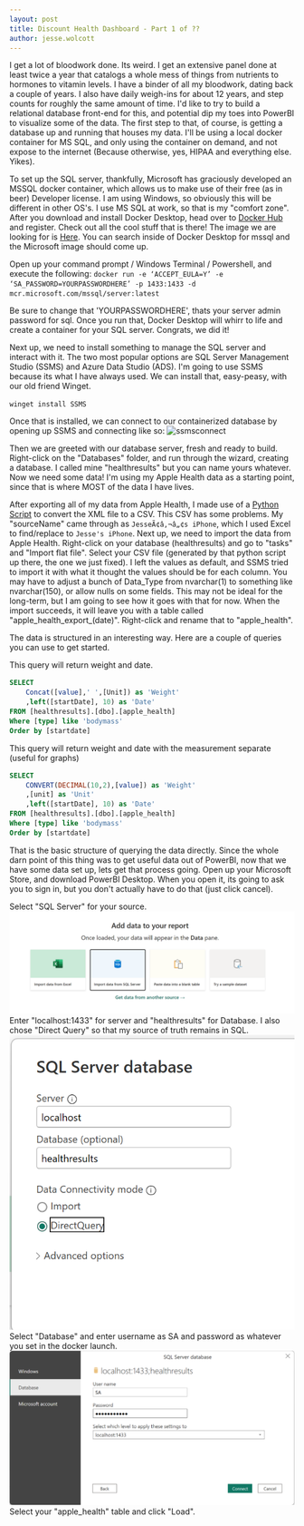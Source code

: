 ```yaml
---
layout: post
title: Discount Health Dashboard - Part 1 of ??
author: jesse.wolcott
---
```


I get a lot of bloodwork done. Its weird. I get an extensive panel done at least twice a year that catalogs a whole mess of things from nutrients to hormones to vitamin levels. I have a binder of all my bloodwork, dating back a couple of years. I also have daily weigh-ins for about 12 years, and step counts for roughly the same amount of time. I'd like to try to build a relational database front-end for this, and potential dip my toes into PowerBI to visualize some of the data. The first step to that, of course, is getting a database up and running that houses my data. I'll be using a local docker container for MS SQL, and only using the container on demand, and not expose to the internet (Because otherwise, yes, HIPAA and everything else. Yikes). 

To set up the SQL server, thankfully, Microsoft has graciously developed an MSSQL docker container, which allows us to make use of their free (as in beer) Developer license. I am using Windows, so obviously this will be different in other OS's. I use MS SQL at work, so that is my "comfort zone". After you download and install Docker Desktop, head over to [Docker Hub](https://hub.docker.com/) and register. Check out all the cool stuff that is there! The image we are looking for is [Here](https://hub.docker.com/_/microsoft-mssql-server). You can search inside of Docker Desktop for mssql and the Microsoft image should come up. 

Open up your command prompt / Windows Terminal / Powershell, and execute the following:
```docker run -e ‘ACCEPT_EULA=Y’ -e ‘SA_PASSWORD=YOURPASSWORDHERE’ -p 1433:1433 -d mcr.microsoft.com/mssql/server:latest```

Be sure to change that 'YOURPASSWORDHERE', thats your server admin password for sql. Once you run that, Docker Desktop will whirr to life and create a container for your SQL server. Congrats, we did it!

Next up, we need to install something to manage the SQL server and interact with it. The two most popular options are SQL Server Management Studio (SSMS) and Azure Data Studio (ADS). I'm going to use SSMS because its what I have always used. We can install that, easy-peasy, with our old friend Winget.

```winget install SSMS```

Once that is installed, we can connect to our containerized database by opening up SSMS and connecting like so:
![ssmsconnect](/assets/img/2023/07/ssms-connect.png)

Then we are greeted with our database server, fresh and ready to build. Right-click on the "Databases" folder, and run through the wizard, creating a database. I called mine "healthresults" but you can name yours whatever. Now we need some data! I'm using my Apple Health data as a starting point, since that is where MOST of the data I have lives. 

After exporting all of my data from Apple Health, I made use of a [Python Script](https://github.com/jameno/Simple-Apple-Health-XML-to-CSV) to convert the XML file to a CSV. This CSV has some problems. My "sourceName" came through as ```JesseÃ¢â‚¬â„¢s iPhone```, which I used Excel to find/replace to ```Jesse's iPhone```. Next up, we need to import the data from Apple Health. Right-click on your database (healthresults) and go to "tasks" and "Import flat file". Select your CSV file (generated by that python script up there, the one we just fixed). I left the values as default, and SSMS tried to import it with what it thought the values should be for each column. You may have to adjust a bunch of Data_Type from nvarchar(1) to something like nvarchar(150), or allow nulls on some fields. This may not be ideal for the long-term, but I am going to see how it goes with that for now. When the import succeeds, it will leave you with a table called "apple_health_export_(date)". Right-click and rename that to "apple_health".

The data is structured in an interesting way. Here are a couple of queries you can use to get started. 

This query will return weight and date.
```SQL
SELECT 
	Concat([value],' ',[Unit]) as 'Weight'
	,left([startDate], 10) as 'Date'
FROM [healthresults].[dbo].[apple_health]
Where [type] like 'bodymass'
Order by [startdate]
```

This query will return weight and date with the measurement separate (useful for graphs)
```SQL
SELECT 
	CONVERT(DECIMAL(10,2),[value]) as 'Weight'
	,[unit] as 'Unit'
	,left([startDate], 10) as 'Date'
FROM [healthresults].[dbo].[apple_health]
Where [type] like 'bodymass'
Order by [startdate]
```

That is the basic structure of querying the data directly. Since the whole darn point of this thing was to get useful data out of PowerBI, now that we have some data set up, lets get that process going. Open up your Microsoft Store, and download PowerBI Desktop. When you open it, its going to ask you to sign in, but you don't actually have to do that (just click cancel).

Select "SQL Server" for your source.
![prbiconnect](/assets/img/2023/07/powerbi-sql1.png)
Enter "localhost:1433" for server and "healthresults" for Database. I also chose "Direct Query" so that my source of truth remains in SQL.
![prbiconnect2](/assets/img/2023/07/powerbi-sql2.png)
Select "Database" and enter username as SA and password as whatever you set in the docker launch.
![prbiconnect2](/assets/img/2023/07/powerbi-sql3.png)
Select your "apple_health" table and click "Load".
